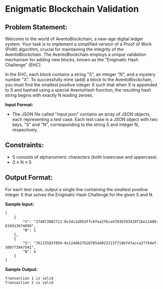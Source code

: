 # Enigmatic Blockchain Validation

## Problem Statement:
Welcome to the world of AventoBlockchain, a new-age digital ledger system. Your task is to implement a simplified version of a Proof of Work (PoW) algorithm, crucial for maintaining the integrity of the AventoBlockchain. The AventoBlockchain employs a unique validation mechanism for adding new blocks, known as the "Enigmatic Hash Challenge" (EHC).

In the EHC, each block contains a string "S", an integer "N", and a mystery number "X". To successfully mine (add) a block to the AventoBlockchain, you must find the smallest positive integer X such that when X is appended to S and hashed using a special AventoHash function, the resulting hash string begins with exactly N leading zeroes.

**Input Format:**
* The JSON file called "input.json" contains an array of JSON objects, each representing a test case. Each test case is a JSON object with two keys, "S" and "N", corresponding to the string S and integer N, respectively. 

## Constraints:
* S consists of alphanumeric characters (both lowercase and uppercase).
* 0 ≤ N ≤ 5

## Output Format:
For each test case, output a single line containing the smallest positive integer X that solves the Enigmatic Hash Challenge for the given S and N.

**Sample Input:**
```
[
    {
        "S": "274873082711-0x3dc1d85dffc6fea2fbce4703bf03428f1be11409-634913674699",
        "N": 1
    },
    {
        "S": "761235837059-0x124d627b287054d022213f718b747acca27794ef-300773947541",
        "N": 4
    }
]
```

**Sample Output:**

```
Transaction 1 is valid
Transaction 2 is valid
```